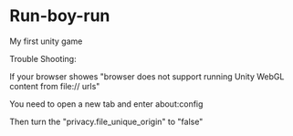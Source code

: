 # Run-boy-run
My first unity game


Trouble Shooting:

If your browser showes "browser does not support running Unity WebGL content from file:// urls"

You need to open a new tab and enter about:config

Then turn the "privacy.file_unique_origin" to "false"
